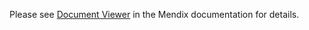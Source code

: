 Please see [Document Viewer](https://docs.mendix.com/appstore/widgets/document-viewer) in the Mendix documentation for details.
